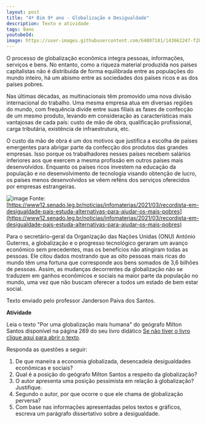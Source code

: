 ```yaml
---
layout: post
title: "4º Bim 9º ano - Globalização e Desigualdade"
description: Texto e atividade
tags: 9ano
youtubeId: 
image: https://user-images.githubusercontent.com/64807181/143662247-f2b5bafc-f3c2-4d4d-aaa1-bf774920c7f1.png
---
```


O processo de globalização econômica integra pessoas, informações, serviços e bens. No entanto, como a riqueza material produzida nos países capitalistas não é distribuída de forma equilibrada entre as populações do mundo inteiro, há um abismo entre as sociedades dos países ricos e as dos países pobres. 

Nas últimas décadas, as multinacionais têm promovido uma nova divisão internacional do trabalho. Uma mesma empresa atua em diversas regiões do mundo, com frequência divide entre suas filiais as fases de confecção de um mesmo produto, levando em consideração as características mais vantajosas de cada país: custo de mão de obra, qualificação profissional, carga tributária, existência de infraestrutura, etc.

O custo da mão de obra é um dos motivos que justifica a escolha de países emergentes   para abrigar parte da  confecção dos produtos das grandes empresas. Isso porque os trabalhadores nesses países recebem salários inferiores aos que exercem a mesma profissão em outros países mais desenvolvidos. Enquanto os países ricos investem na educação da população e no desenvolvimento de tecnologia visando obtenção de lucro, os países menos desenvolvidos se vêem reféns dos serviços oferecidos por empresas estrangeiras.  

![image](https://user-images.githubusercontent.com/64807181/143662247-f2b5bafc-f3c2-4d4d-aaa1-bf774920c7f1.png)
Fonte: [https://www12.senado.leg.br/noticias/infomaterias/2021/03/recordista-em-desigualdade-pais-estuda-alternativas-para-ajudar-os-mais-pobres](https://www12.senado.leg.br/noticias/infomaterias/2021/03/recordista-em-desigualdade-pais-estuda-alternativas-para-ajudar-os-mais-pobres)

Para o secretário-geral da Organização das Nações Unidas (ONU) António Guterres, a globalização e o progresso tecnológico geraram um avanço econômico sem precedentes, mas os benefícios não atingiram todas as pessoas. Ele citou dados mostrando que as oito pessoas mais ricas do mundo têm uma fortuna que corresponde aos bens somados de 3,6 bilhões de pessoas. Assim, as mudanças decorrentes da globalização não se traduzem em ganhos econômicos e sociais na maior parte da população no mundo, uma vez que não buscam oferecer a todos um estado de bem estar social. 

Texto enviado pelo professor Janderson Paiva dos Santos.     

**Atividade**

Leia o texto "Por uma globalização mais humana" do geógrafo Milton Santos disponível na página 269 do seu livro didático [Se não tiver o livro clique aqui para abrir o texto](https://www1.folha.uol.com.br/folha/publifolha/351805-leia-por-uma-globalizacao-mais-humana-texto-do-geografo-milton-santos.shtml). 

Responda as questões a seguir:

1. De que maneira a economia globalizada,  desencadeia desigualdades econômicas e sociais?
2. Qual é a posição do geógrafo Milton Santos a respeito da globalização?
3. O autor apresenta uma posição pessimista em relação à globalização? Justifique.
4. Segundo o autor, por que ocorre o que ele chama de globalização perversa? 
5. Com base nas informações apresentadas pelos textos e gráficos, escreva um parágrafo dissertativo sobre a desigualdade.
 
